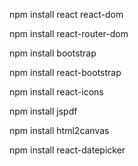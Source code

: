 npm install react react-dom

npm install react-router-dom

npm install bootstrap

npm install react-bootstrap

npm install react-icons

npm install jspdf

npm install html2canvas

npm install react-datepicker

